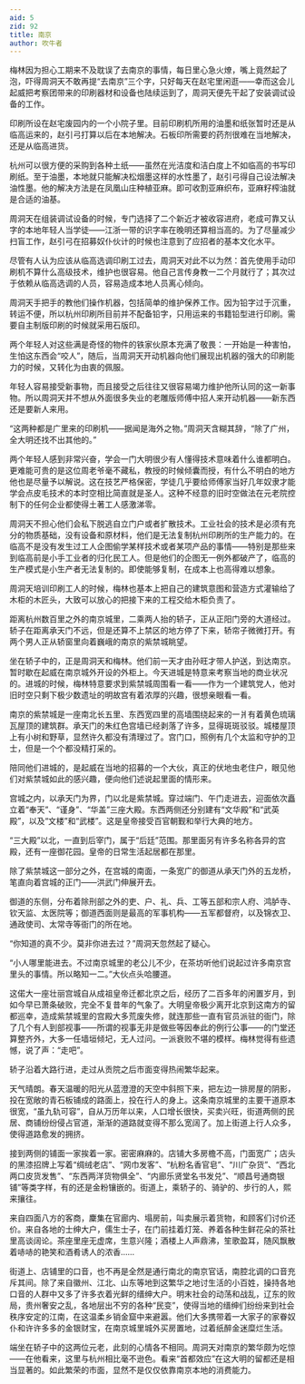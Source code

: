 ```yaml
---
aid: 5
zid: 92
title: 南京
author: 吹牛者
---
```


梅林因为担心工期来不及耽误了去南京的事情，每日里心急火燎，嘴上竟然起了泡，吓得周洞天不敢再提“去南京”三个字，只好每天在赵宅里闲逛——幸而这会儿起威把考察团带来的印刷器材和设备也陆续运到了，周洞天便先干起了安装调试设备的工作。

印刷所设在赵宅废园内的一个小院子里。目前印刷机所用的油墨和纸张暂时还是从临高运来的，赵引弓打算以后在本地解决。石板印所需要的药剂很难在当地解决，还是从临高进货。

杭州可以很方便的采购到各种土纸——虽然在光洁度和洁白度上不如临高的书写印刷纸。至于油墨，本地就只能解决松烟墨这样的水性墨了，赵引弓得自己设法解决油性墨。他的解决方法是在凤凰山庄种植亚麻。即可收割亚麻织布，亚麻籽榨油就是合适的油基。

周洞天在组装调试设备的时候，专门选择了二个新近才被收容进府，老成可靠又认字的本地年轻人当学徒——江浙一带的识字率在晚明还算相当高的。为了尽量减少扫盲工作，赵引弓在招募奴仆伙计的时候也注意到了应招者的基本文化水平。

尽管有人认为应该从临高选调印刷工过去，周洞天对此不以为然：首先使用手动印刷机不算什么高级技术，维护也很容易。他自己言传身教一二个月就行了；其次过于依赖从临高选调的人员，容易造成本地人员离心倾向。

周洞天手把手的教他们操作机器，包括简单的维护保养工作。因为铅字过于沉重，转运不便，所以杭州印刷所目前并不配备铅字，只用运来的书籍铅型进行印刷。需要自主制版印刷的时候就采用石版印。

两个年轻人对这些满是奇怪的物件的铁家伙原本充满了敬畏：一开始是一种害怕，生怕这东西会“咬人”，随后，当周洞天开动机器向他们展现出机器的强大的印刷能力的时候，又转化为由衷的佩服。

年轻人容易接受新事物，而且接受之后往往又很容易竭力维护他所认同的这一新事物。所以周洞天并不想从外面很多失业的老雕版师傅中招人来开动机器——新东西还是要新人来用。

“这两种都是广里来的印刷机——据闻是海外之物。”周洞天含糊其辞，“除了广州，全大明还找不出其他的。”

两个年轻人感到非常兴奋，学会一门大明很少有人懂得技术意味着什么谁都明白。更难能可贵的是这位周老爷毫不藏私，教授的时候倾囊而授，有什么不明白的地方他也是尽量予以解说。这在技艺严格保密，学徒几乎要给师傅家当好几年奴隶才能学会点皮毛技术的本时空相比简直就是圣人。这种不经意的旧时空做法在元老院控制下的任何企业都使得土著工人感激涕零。

周洞天不担心他们会私下脱逃自立门户或者扩散技术。工业社会的技术是必须有充分的物质基础，没有设备和原材料，他们是无法复制杭州印刷所的生产能力的。在临高不是没有发生过工人企图偷学某样技术或者某项产品的事情——特别是那些来到临高前是小手工业者的归化民工人。但是他们的企图无一例外都破产了，临高的生产模式是小生产者无法复制的。即使能够复制，在成本上也高得难以想象。

周洞天培训印刷工人的时候，梅林也基本上把自己的建筑意图和营造方式灌输给了木柜的木匠头，大致可以放心的把接下来的工程交给木柜负责了。

距离杭州数百里之外的南京城里，二乘两人抬的轿子，正从正阳门旁的大道经过。轿子在距离承天门不远，但是还算不上禁区的地方停了下来，轿帘子微微打开。有两个男人正从轿窗里向着巍峨的南京的紫禁城眺望。

坐在轿子中的，正是周洞天和梅林。他们前一天才由孙旺才带人护送，到达南京。暂时歇在起威在南京城外开设的外柜上。今天进城是特意来考察当地的商业状况的。进城的时候，梅林特意要求到紫禁城周围看一看——作为一个建筑党人，他对旧时空只剩下极少数遗址的明故宫有着浓厚的兴趣，很想亲眼看一看。

南京的紫禁城是一座南北长五里、东西宽四里的高墙围绕起来的一爿有着黄色琉璃瓦屋顶的建筑群。承天门的朱红色宫墙已经剥落了许多，显得斑斑驳驳。城楼屋顶上有小树和野草，显然许久都没有清理过了。宫门口，照例有几个太监和守护的卫士，但是一个个都没精打采的。

陪同他们进城的，是起威在当地的招募的一个大伙，真正的伏地虫老住户，眼见他们对紫禁城如此的感兴趣，便向他们述说起里面的情形来。

宫城之内，以承天门为界，门以北是紫禁城。穿过端门、午门走进去，迎面依次矗立着“奉天”、“谨身”、“华盖”三座大殿。东西两侧还分别建有“文华殿”和“武英殿”，以及“文楼”和“武楼”。这是皇帝接受百官朝觐和举行大典的地方。

“三大殿”以北，一直到后宰门，属于“后廷”范围。那里面另有许多名称各异的宫殿，还有一座御花园。皇帝的日常生活起居都在那里。

除了紫禁城这一部分之外，在宫城的南面，一条宽广的御道从承天门外的五龙桥，笔直向着宫城的正门——洪武门伸展开去。

御道的东侧，分布着除刑部之外的吏、户、礼、兵、工等五部和宗人府、鸿胪寺、钦天监、太医院等；御道西面则是最高的军事机构——五军都督府，以及锦衣卫、通政使司、太常寺等衙门的所在地。

“你知道的真不少。莫非你进去过？”周洞天忽然起了疑心。

“小人哪里能进去。不过南京城里的老公儿不少，在茶坊听他们说起过许多南京宫里头的事情。所以略知一二。”大伙点头哈腰道。

这偌大一座壮丽宫城自从成祖皇帝迁都北京之后，经历了二百多年的闲置岁月，到如今早已萧条破败，完全不复昔年的气象了。大明皇帝极少离开北京到这南方的留都巡幸，造成紫禁城里的宫殿大多荒废失修，就连那些一直有官员派驻的衙门，除了几个有人到部视事——所谓的视事无非是做些等因奉此的例行公事——的门堂还算整齐外，大多一任墙垣倾圮，无人过问。一派衰败不堪的模样。梅林觉得有些遗憾，说了声：“走吧”。

轿子沿着大路行进，走过从贡院之后市面变得热闹繁华起来。

天气晴朗。春天温暖的阳光从蓝澄澄的天空中斜照下来，把左边一排房屋的阴影，投在宽敞的青石板铺成的路面上，投在行人的身上。这条南京城里的主要干道原本很宽，“虽九轨可容”，自从万历年以来，人口增长很快，买卖兴旺，街道两侧的民居、商铺纷纷侵占官道，渐渐的道路就变得不那么宽阔了。加上街道上行人众多，使得道路愈发的拥挤。

接到两侧的铺面一家挨着一家。密密麻麻的。店铺大多房檐不高，门面宽广；店头的黑漆招牌上写着“绸绒老店”、“网巾发客”、“杭粉名香官皂”、“川广杂货”、“西北两口皮货发售”、“东西两洋货物俱全”、“内廊乐贤堂名书发兑”、“顺昌号通商银铺”等类字样，有的还是金粉镶嵌的。街道上，乘轿子的、骑驴的、步行的人，熙来攘往。

来自四面八方的客商，麇集在官廊内、塌房前，叫卖展示着货物，和顾客们讨价还价。来自各地的士绅大户，儒生士子，在门前挂着灯笼、养着各种生鲜花朵的茶社里高谈阔论。茶座里座无虚席，生意兴隆；酒楼上人声鼎沸，笙歌盈耳，随风飘散着哧哧的艳笑和酒肴诱人的浓香……

街道上、店铺里的口音，也不再是全然是通行南北的南京官话，南腔北调的口音充斥其间。除了来自徽州、江北、山东等地到这繁华之地讨生活的小百姓，操持各地口音的人群中又多了许多衣着光鲜的缙绅大户。明末社会的动荡和战乱，辽东的败局，贵州奢安之乱，各地层出不穷的各种“民变”，使得当地的缙绅们纷纷来到社会秩序安定的江南，在这温柔乡销金窟中来避嚣。他们大多携带着一大家子的家眷奴仆和许许多多的金银财宝，在南京城里城外买房置地，过着纸醉金迷糜烂生活。

端坐在轿子中的这两位元老，此刻的心情各不相同。周洞天对南京的繁华颇为吃惊——在他看来，这里与杭州相比毫不逊色。看来“首都效应”在这大明的留都还是相当显著的。如此繁荣的市面，显然不是仅仅依靠南京本地的消费能力。
